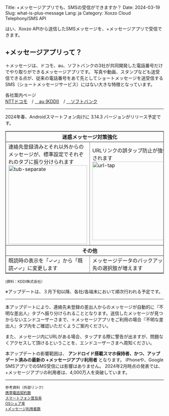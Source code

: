 Title: +メッセージアプリでも、SMSの受信ができますか？
Date: 2024-03-19
Slug: what-is-plus-message
Lang: ja
Category: Xoxzo Cloud Telephony/SMS API

はい、Xoxzo APIから送信したSMSメッセージを、+メッセージアプリで受信できます。

## +メッセージアプリって？

＋メッセージは、ドコモ、au、ソフトバンクの3社が共同開発した電話番号だけでやり取りができるメッセージアプリです。 写真や動画、スタンプなども送受信できる点が、従来の電話番号をあて先としてショートメッセージを送受信するSMS（ショートメッセージサービス）にはない大きな特徴となっています。

各社案内ページ<br>
[NTTドコモ](https://www.docomo.ne.jp/service/plus_message/about/)　/ [　au (KDDI)](https://www.au.com/mobile/service/plus-message/)　/  [　ソフトバンク](https://www.softbank.jp/mobile/service/plus-message/)


<hr>
2024年春、Androidスマートフォン向けに 3.14.3 バージョンがリリース予定です。<br>

<table border="1" cellpadding="8">
  <tr>
    <th colspan="2">迷惑メッセージ対策強化</th>
  </tr>
  <tr>
    <td width="50%">
      連絡先登録済みとそれ以外からのメッセージが、標準設定でそれぞれのタブに振り分けられます
      <img src="/images/tub-separate.png" alt="tub-separate" width="250px">
    </td>
    <td>
	URLリンクの誤タップ防止が強化されます <img src="/images/url-tap.png" alt="url-tap" width="250px">
    </td>
  </tr>
  <tr>
    <th colspan="2">その他</th>
  </tr>
  <tr>
    <td width="50%">
既読時の表示を「✓✓」から「既読✓✓」に変更します
    </td>
    <td>
メッセージデータのバックアップ先の選択肢が増えます
    </td>
  </tr>
</table>
<small>(資料：KDDI株式会社）</small>

※アップデートは、３月下旬以降、各社/各端末において順次行われる予定です。
<hr>
本アップデートにより、連絡先未登録の差出人からのメッセージが自動的に『不明な差出人』タブへ振り分けられることとなります。送信したメッセージが見つからないエンドユーザーさまで、＋メッセージアプリをご利用の場合『不明な差出人』タブ内をご確認いただくようご案内ください。

また、メッセージ内にURLがある場合、タップする際に警告が出ますが、問題なくアクセスして頂けるということを、エンドユーザーさまへ周知ください。

本アップデートの影響範囲は、
**アンドロイド搭載スマホ保持者、かつ、アップデート済みの最新の +メッセージアプリ利用者**
となります。
iPhoneや、Google SMSアプリでのSMS受信には影響はありません。
2024年2月時点の発表では、+メッセージアプリの利用者は、4,000万人を突破しています。
<hr>


<small>参考資料（外部リンク）<br>
[携帯電話契約数](https://www.tca.or.jp/database/index.html)</br>
[スマートフォン普及率](https://www.soumu.go.jp/johotsusintokei/whitepaper/ja/r04/html/nd238110.html)</br>
[OSシェア率](https://mmdlabo.jp/investigation/detail_2288.html)</br>
[+メ゙ッセージ利用者数](https://www.docomo.ne.jp/binary/pdf/info/news_release/topics_240206_00.pdf)
</small>

 